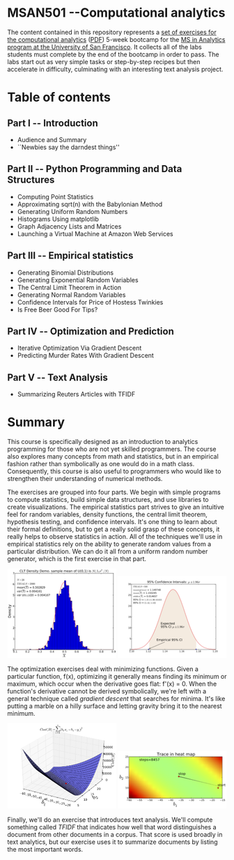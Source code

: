 MSAN501 --Computational analytics
=======

The content contained in this repository represents a [set of exercises for the computational analytics](https://github.com/parrt/msan501/tree/master/labs) ([PDF](https://github.com/parrt/msan501/blob/master/labs/labs.pdf?raw=true)) 5-week bootcamp for the [MS in Analytics program at the University of San Francisco](http://analytics.usfca.edu). It collects all of the labs students must complete by the end of the bootcamp in order to pass. The labs start out as very simple tasks or step-by-step recipes but then accelerate in difficulty, culminating with an interesting text analysis project.

# Table of contents
## Part I -- Introduction

* Audience and Summary
* ``Newbies say the darndest things''

## Part II -- Python Programming and Data Structures

* Computing Point Statistics
* Approximating sqrt(n) with the Babylonian Method
* Generating Uniform Random Numbers
* Histograms Using matplotlib
* Graph Adjacency Lists and Matrices
* Launching a Virtual Machine at Amazon Web Services

## Part III -- Empirical statistics

* Generating Binomial Distributions
* Generating Exponential Random Variables
* The Central Limit Theorem in Action
* Generating Normal Random Variables
* Confidence Intervals for Price of Hostess Twinkies
* Is Free Beer Good For Tips?

## Part IV -- Optimization and Prediction

* Iterative Optimization Via Gradient Descent
* Predicting Murder Rates With Gradient Descent

## Part V -- Text Analysis

* Summarizing Reuters Articles with TFIDF

# Summary

This course is specifically designed as an introduction to analytics programming for those who are not yet skilled programmers. The course also explores many concepts from math and statistics, but in an empirical fashion rather than symbolically as one would do in a math class. Consequently, this course is also useful to programmers who would like to strengthen their understanding of numerical methods.

The exercises are grouped into four parts. We begin with simple programs to compute statistics, build simple data structures, and use libraries to create visualizations. The empirical statistics part strives to give an intuitive feel for random variables, density functions, the central limit theorem, hypothesis testing, and confidence intervals. It's one thing to learn about their formal definitions, but to get a really solid grasp of these concepts, it really helps to observe statistics in action. All of the techniques we'll use in empirical statistics rely on the ability to generate random values from a particular distribution. We can do it all from a uniform random number generator, which is the first exercise in that part.

<img src="labs/figures/clt_unif-2000-20.png" width=250x> <img src="labs/figures/conf-500.png" width=250x>

The optimization exercises deal with minimizing functions. Given a particular function, f(x), optimizing it generally means finding its minimum or maximum, which occur when the derivative goes flat: f'(x) = 0. When the function's derivative cannot be derived symbolically, we're left with a general technique called *gradient descent* that searches for minima. It's like putting a marble on a hilly surface and letting gravity bring it to the nearest minimum.

<img src="labs/figures/wage-murders-cost-3d.png" width=250x> <img src="labs/figures/wage-murders-heatmap-trace1.png" width=250x>

Finally, we'll do an exercise that introduces text analysis. We'll compute something called *TFIDF* that indicates how well that word distinguishes a document from other documents in a corpus.  That score is used broadly in text analytics, but our exercise uses it to summarize documents by listing the most important words.
